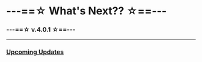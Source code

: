 # ---==☆ What's Next?? ☆==---
   ### ---==☆ v.4.0.1 ☆==---


----------
### [Upcoming Updates](https://github.com/shadow-spybeje/LadyShadow/blob/master/docs/Whats_Planned.md)
